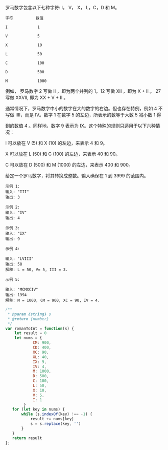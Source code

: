 罗马数字包含以下七种字符: I， V， X， L，C，D 和 M。
```
字符          数值

I             1

V             5

X             10

L             50

C             100

D             500

M             1000
```
例如， 罗马数字 2 写做 II ，即为两个并列的 1。12 写做 XII ，即为 X + II 。 27 写做  XXVII, 即为 XX + V + II 。

通常情况下，罗马数字中小的数字在大的数字的右边。但也存在特例，例如 4 不写做 IIII，而是 IV。数字 1 在数字 5 的左边，所表示的数等于大数 5 减小数 1 得

到的数值 4 。同样地，数字 9 表示为 IX。这个特殊的规则只适用于以下六种情况：

I 可以放在 V (5) 和 X (10) 的左边，来表示 4 和 9。

X 可以放在 L (50) 和 C (100) 的左边，来表示 40 和 90。 

C 可以放在 D (500) 和 M (1000) 的左边，来表示 400 和 900。

给定一个罗马数字，将其转换成整数。输入确保在 1 到 3999 的范围内。

```
示例 1:
输入: "III"
输出: 3

示例 2:
输入: "IV"
输出: 4

示例 3:
输入: "IX"
输出: 9

示例 4:

输入: "LVIII"
输出: 58
解释: L = 50, V= 5, III = 3.

示例 5:

输入: "MCMXCIV"
输出: 1994
解释: M = 1000, CM = 900, XC = 90, IV = 4.

```

```javascript
/**
 * @param {string} s
 * @return {number}
 */
var romanToInt = function(s) {
    let result = 0
    let nums = {
            CM: 900,
            CD: 400,
            XC: 90,
            XL: 40,
            IX: 9,
            IV: 4,
            M: 1000,
            D: 500,
            C: 100,
            L: 50,
            X: 10,
            V: 5,
            I: 1
        }
   for (let key in nums) {
       while (s.indexOf(key) !== -1) {
           result += nums[key]
           s = s.replace(key, '')
       }
   }    
   return result 
};
```
